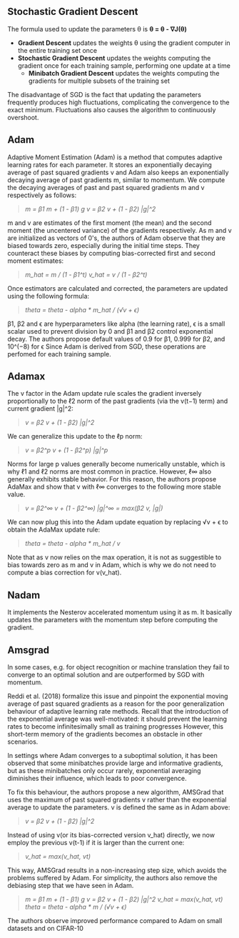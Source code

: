 ## Stochastic Gradient Descent
The formula used to update the parameters θ is
**θ = θ - ∇J(θ)**
* **Gradient Descent** updates the weights θ using the gradient computer in the entire training set once
* **Stochastic Gradient Descent** updates the weights computing the gradient once for each training sample, performing one update at a time
    * **Minibatch Gradient Descent** updates the weights computing the gradients for multiple subsets of the training set

The disadvantage of SGD is the fact that updating the parameters frequently produces high fluctuations, complicating the convergence to the exact minimum. Fluctuations also causes the algorithm to continuously overshoot.

## Adam
Adaptive Moment Estimation (Adam) is a method that computes adaptive learning rates for each parameter. It stores an exponentially decaying average of past squared gradients 
v and Adam also keeps an exponentially decaying average of past gradients m, similar to momentum.  We compute the decaying averages of past and past squared gradients m and v respectively as follows: 

> *m = β1 m + (1 - β1) g*
> *v = β2 v + (1 - β2) |g|^2*

m and v are estimates of the first moment (the mean) and the second moment (the uncentered variance) of the gradients respectively.
As m and v are initialized as vectors of 0's, the authors of Adam observe that they are biased towards zero, especially during the initial time steps.
They counteract these biases by computing bias-corrected first and second moment estimates:

> *m_hat = m / (1 - β1^t)*
> *v_hat = v / (1 - β2^t)*

Once estimators are calculated and corrected, the parameters are updated using the following formula:

> *theta = theta - alpha * m_hat / (√v + ϵ)*

β1, β2 and ϵ are hyperparameters like alpha (the learning rate), ϵ  is a small scalar used to prevent division by 0 and β1 and β2 control exponential decay.
The authors propose default values of 0.9 for β1, 0.999 for β2, and 10^(−8) for ϵ
Since Adam is derived from SGD, these operations are perfomed for each training sample.

## Adamax

The v factor in the Adam update rule scales the gradient inversely proportionally to the ℓ2 norm of the past gradients (via the v(t−1) term) and current gradient |g|^2:

> *v = β2 v + (1 - β2) |g|^2*

We can generalize this update to the ℓp norm:

> *v = β2^p v + (1 - β2^p) |g|^p*

Norms for large  p values generally become numerically unstable, which is why ℓ1 and ℓ2 norms are most common in practice. However, ℓ∞ also generally exhibits stable behavior. For this reason, the authors propose AdaMax and show that v with ℓ∞ converges to the following more stable value. 

> *v = β2^∞ v + (1 - β2^∞) |g|^∞ = max(β2 v, |g|)*

We can now plug this into the Adam update equation by replacing √v + ϵ to obtain the AdaMax update rule:

> *theta = theta - alpha * m_hat / v*

Note that as v now relies on the max operation, it is not as suggestible to bias towards zero as m and v in Adam, which is why we do not need to compute a bias correction for 
v(v_hat).

## Nadam
It implements the Nesterov accelerated momentum using it as m. It basically updates the parameters with the momentum step before computing the gradient.

## Amsgrad

In some cases, e.g. for object recognition or machine translation they fail to converge to an optimal solution and are outperformed by SGD with momentum.

Reddi et al. (2018) formalize this issue and pinpoint the exponential moving average of past squared gradients as a reason for the poor generalization behaviour of adaptive learning rate methods. Recall that the introduction of the exponential average was well-motivated: it should prevent the learning rates to become infinitesimally small as training progresses
However, this short-term memory of the gradients becomes an obstacle in other scenarios. 

In settings where Adam converges to a suboptimal solution, it has been observed that some minibatches provide large and informative gradients, but as these minibatches only occur rarely, exponential averaging diminishes their influence, which leads to poor convergence.

To fix this behaviour, the authors propose a new algorithm, AMSGrad that uses the maximum of past squared gradients v rather than the exponential average to update the parameters. 
v is defined the same as in Adam above:

> *v = β2 v + (1 - β2) |g|^2*

Instead of using v(or its bias-corrected version v_hat) directly, we now employ the previous v(t-1) if it is larger than the current one:

> *v_hat = max(v_hat, vt)*

This way, AMSGrad results in a non-increasing step size, which avoids the problems suffered by Adam. For simplicity, the authors also remove the debiasing step that we have seen in Adam.

> *m = β1 m + (1 - β1) g*
> *v = β2 v + (1 - β2) |g|^2*
> *v_hat = max(v_hat, vt)*
> *theta = theta - alpha * m / (√v + ϵ)*

The authors observe improved performance compared to Adam on small datasets and on CIFAR-10






